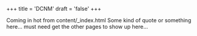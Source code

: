 +++
title = 'DCNM'
draft = 'false'
+++

Coming in hot from content/_index.html
Some kind of quote or something here...
must need get the other pages to show up here...